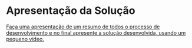 # Apresentação da Solução

[Faça uma apresentação de um resumo de todos o processo de desenvolvimento e no final apresente a solução desenvolvida, usando um pequeno vídeo.](https://github.com/ICEI-PUC-Minas-PMV-ADS/pmv-ads-2023-1-e2-proj-int-t3-projeto-pedal-1/blob/main/presentation/PITCH%20PEDAL.mp4)
